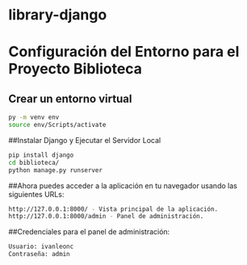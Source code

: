 # library-django

# Configuración del Entorno para el Proyecto Biblioteca

## Crear un entorno virtual

```bash
py -m venv env
source env/Scripts/activate
```
##Instalar Django y Ejecutar el Servidor Local
```bash
pip install django
cd biblioteca/
python manage.py runserver
```
##Ahora puedes acceder a la aplicación en tu navegador usando las siguientes URLs:
```bash
http://127.0.0.1:8000/ - Vista principal de la aplicación.
http://127.0.0.1:8000/admin - Panel de administración.
```
##Credenciales para el panel de administración:
```bash
Usuario: ivanleonc
Contraseña: admin
```
